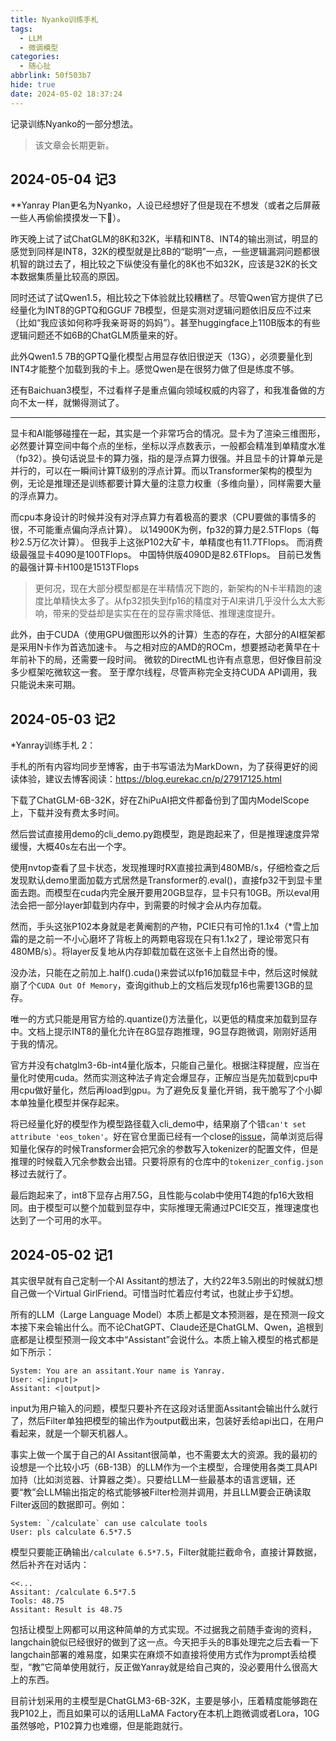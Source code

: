 ```yaml
---
title: Nyanko训练手札
tags:
  - LLM
  - 微调模型
categories:
  - 随心扯
abbrlink: 50f503b7
hide: true
date: 2024-05-02 18:37:24
---
```


记录训练Nyanko的一部分想法。

> 该文章会长期更新。

<!-- more -->

## 2024-05-04 记3

**Yanray Plan更名为Nyanko，人设已经想好了但是现在不想发（或者之后屏蔽一些人再偷偷摸摸发一下🥵）。

昨天晚上试了试ChatGLM的8K和32K，半精和INT8、INT4的输出测试，明显的感觉到同样是INT8，32K的模型就是比8B的“聪明”一点，一些逻辑漏洞问题都很机智的跳过去了，相比较之下纵使没有量化的8K也不如32K，应该是32K的长文本数据集质量比较高的原因。

同时还试了试Qwen1.5，相比较之下体验就比较糟糕了。尽管Qwen官方提供了已经量化为INT8的GPTQ和GGUF 7B模型，但是实测对逻辑问题依旧反应不过来（比如“我应该如何称呼我亲哥哥的妈妈”）。甚至huggingface上110B版本的有些逻辑问题还不如6B的ChatGLM质量来的好。

此外Qwen1.5 7B的GPTQ量化模型占用显存依旧很逆天（13G），必须要量化到INT4才能整个加载到我的卡上。感觉Qwen是在很努力做了但是练度不够。

还有Baichuan3模型，不过看样子是重点偏向领域权威的内容了，和我准备做的方向不太一样，就懒得测试了。

---

显卡和AI能够碰撞在一起，其实是一个非常巧合的情况。显卡为了渲染三维图形，必然要计算空间中每个点的坐标，坐标以浮点数表示，一般都会精准到单精度水准（fp32）。换句话说显卡的算力强，指的是浮点算力很强。并且显卡的计算单元是并行的，可以在一瞬间计算T级别的浮点计算。而以Transformer架构的模型为例，无论是推理还是训练都要计算大量的注意力权重（多维向量），同样需要大量的浮点算力。

而cpu本身设计的时候并没有对浮点算力有着极高的要求（CPU要做的事情多的很，不可能重点偏向浮点计算）。
以14900K为例，fp32的算力是2.5TFlops（每秒2.5万亿次计算）。
但我手上这张P102大矿卡，单精度也有11.7TFlops。
而消费级最强显卡4090是100TFlops。
中国特供版4090D是82.6TFlops。
目前已发售的最强计算卡H100是1513TFlops

> 更何况，现在大部分模型都是在半精情况下跑的，新架构的N卡半精跑的速度比单精快太多了。从fp32损失到fp16的精度对于AI来讲几乎没什么太大影响，带来的受益却是实实在在的显存需求降低、推理速度提升。

此外，由于CUDA（使用GPU做图形以外的计算）生态的存在，大部分的AI框架都是采用N卡作为首选加速卡。
与之相对应的AMD的ROCm，想要撼动老黄早在十年前补下的局，还需要一段时间。
微软的DirectML也许有点意思，但好像目前没多少框架吃微软这一套。
至于摩尔线程，尽管声称完全支持CUDA API调用，我只能说未来可期。



## 2024-05-03 记2

*Yanray训练手札 2：

手札的所有内容均同步至博客，由于书写语法为MarkDown，为了获得更好的阅读体验，建议去博客阅读：https://blog.eurekac.cn/p/27917125.html

下载了ChatGLM-6B-32K，好在ZhiPuAI把文件都备份到了国内ModelScope上，下载并没有费太多时间。

然后尝试直接用demo的cli_demo.py跑模型，跑是跑起来了，但是推理速度异常缓慢，大概40s左右出一个字。

使用nvtop查看了显卡状态，发现推理时RX直接拉满到480MB/s，仔细检查之后发现默认demo里面加载方式居然是Transformer的.eval()，直接fp32干到显卡里面去跑。而模型在cuda内完全展开要用20GB显存，显卡只有10GB。所以eval用法会把一部分layer卸载到内存中，到需要的时候才会从内存加载。

然而，手头这张P102本身就是老黄阉割的产物，PCIE只有可怜的1.1x4（*雪上加霜的是之前一不小心磨坏了背板上的两颗电容现在只有1.1x2了，理论带宽只有480MB/s）。将layer反复地从内存卸载加载在这张卡上自然出奇的慢。

没办法，只能在之前加上.half().cuda()来尝试以fp16加载显卡中，然后这时候就崩了个`CUDA Out Of Memory`，查询github上的文档后发现fp16也需要13GB的显存。

唯一的方式只能是用官方给的.quantize()方法量化，以更低的精度来加载到显存中。文档上提示INT8的量化允许在8G显存跑推理，9G显存跑微调，刚刚好适用于我的情况。

官方并没有chatglm3-6b-int4量化版本，只能自己量化。根据注释提醒，应当在量化时使用cuda。然而实测这种法子肯定会爆显存，正解应当是先加载到cpu中用cpu做好量化，然后再load到gpu。为了避免反复量化开销，我干脆写了个小脚本单独量化模型并保存起来。

将已经量化好的模型作为模型路径载入cli_demo中，结果崩了个错`can't set attribute 'eos_token'`。好在官仓里面已经有一个close的[issue](https://github.com/THUDM/ChatGLM3/issues/152
)，简单浏览后得知量化保存的时候Transformer会把冗余的参数写入tokenizer的配置文件，但是推理的时候载入冗余参数会出错。只要将原有的仓库中的`tokenizer_config.json`移过去就行了。

最后跑起来了，int8下显存占用7.5G，且性能与colab中使用T4跑的fp16大致相同。由于模型可以整个加载到显存中，实际推理无需通过PCIE交互，推理速度也达到了一个可用的水平。


## 2024-05-02 记1
其实很早就有自己定制一个AI Assitant的想法了，大约22年3.5刚出的时候就幻想自己做一个Virtual GirlFriend。可惜当时忙着应付考试，也就止步于幻想。

所有的LLM（Large Language Model）本质上都是文本预测器，是在预测一段文本接下来会输出什么。而不论ChatGPT、Claude还是ChatGLM、Qwen，追根到底都是让模型预测一段文本中“Assistant”会说什么。本质上输入模型的格式都是如下所示：

```
System: You are an assitant.Your name is Yanray. 
User: <|input|>
Assitant: <|output|>
```

input为用户输入的问题，模型只要补齐在这段对话里面Assitant会输出什么就行了，然后Filter单独把模型的输出作为output截出来，包装好丢给api出口，在用户看起来，就是一个聊天机器人。

事实上做一个属于自己的AI Assitant很简单，也不需要太大的资源。我的最初的设想是一个比较小巧（6B-13B）的LLM作为一个主模型，合理使用各类工具API加持（比如浏览器、计算器之类）。只要给LLM一些最基本的语言逻辑，还要“教”会LLM输出指定的格式能够被Filter检测并调用，并且LLM要会正确读取Filter返回的数据即可。例如：

```
System: `/calculate` can use calculate tools
User: pls calculate 6.5*7.5
```

模型只要能正确输出`/calculate 6.5*7.5`，Filter就能拦截命令，直接计算数据，然后补齐在对话内：

```
<<...
Assitant: /calculate 6.5*7.5
Tools: 48.75
Assitant: Result is 48.75
```

包括让模型上网都可以用这种简单的方式实现。不过据我之前随手查询的资料，langchain貌似已经很好的做到了这一点。今天把手头的B事处理完之后去看一下langchain部署的难易度，如果实在麻烦不如直接将使用方式作为prompt丢给模型，“教”它简单使用就行，反正做Yanray就是给自己爽的，没必要用什么很高大上的东西。

目前计划采用的主模型是ChatGLM3-6B-32K，主要是够小，压着精度能够跑在我P102上，而且如果可以的话用LLaMA Factory在本机上跑微调或者Lora，10G虽然够呛，P102算力也难绷，但是能跑就行。
